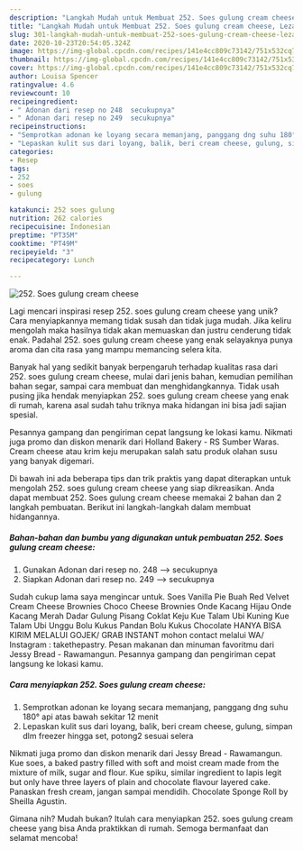 ```yaml
---
description: "Langkah Mudah untuk Membuat 252. Soes gulung cream cheese, Lezat"
title: "Langkah Mudah untuk Membuat 252. Soes gulung cream cheese, Lezat"
slug: 301-langkah-mudah-untuk-membuat-252-soes-gulung-cream-cheese-lezat
date: 2020-10-23T20:54:05.324Z
image: https://img-global.cpcdn.com/recipes/141e4cc809c73142/751x532cq70/252-soes-gulung-cream-cheese-foto-resep-utama.jpg
thumbnail: https://img-global.cpcdn.com/recipes/141e4cc809c73142/751x532cq70/252-soes-gulung-cream-cheese-foto-resep-utama.jpg
cover: https://img-global.cpcdn.com/recipes/141e4cc809c73142/751x532cq70/252-soes-gulung-cream-cheese-foto-resep-utama.jpg
author: Louisa Spencer
ratingvalue: 4.6
reviewcount: 10
recipeingredient:
- " Adonan dari resep no 248  secukupnya"
- " Adonan dari resep no 249  secukupnya"
recipeinstructions:
- "Semprotkan adonan ke loyang secara memanjang, panggang dng suhu 180° api atas bawah sekitar 12 menit"
- "Lepaskan kulit sus dari loyang, balik, beri cream cheese, gulung, simpan dlm freezer hingga set, potong2 sesuai selera"
categories:
- Resep
tags:
- 252
- soes
- gulung

katakunci: 252 soes gulung 
nutrition: 262 calories
recipecuisine: Indonesian
preptime: "PT35M"
cooktime: "PT49M"
recipeyield: "3"
recipecategory: Lunch

---
```



![252. Soes gulung cream cheese](https://img-global.cpcdn.com/recipes/141e4cc809c73142/751x532cq70/252-soes-gulung-cream-cheese-foto-resep-utama.jpg)

Lagi mencari inspirasi resep 252. soes gulung cream cheese yang unik? Cara menyiapkannya memang tidak susah dan tidak juga mudah. Jika keliru mengolah maka hasilnya tidak akan memuaskan dan justru cenderung tidak enak. Padahal 252. soes gulung cream cheese yang enak selayaknya punya aroma dan cita rasa yang mampu memancing selera kita.

Banyak hal yang sedikit banyak berpengaruh terhadap kualitas rasa dari 252. soes gulung cream cheese, mulai dari jenis bahan, kemudian pemilihan bahan segar, sampai cara membuat dan menghidangkannya. Tidak usah pusing jika hendak menyiapkan 252. soes gulung cream cheese yang enak di rumah, karena asal sudah tahu triknya maka hidangan ini bisa jadi sajian spesial.

Pesannya gampang dan pengiriman cepat langsung ke lokasi kamu. Nikmati juga promo dan diskon menarik dari Holland Bakery - RS Sumber Waras. Cream cheese atau krim keju merupakan salah satu produk olahan susu yang banyak digemari.


Di bawah ini ada beberapa tips dan trik praktis yang dapat diterapkan untuk mengolah 252. soes gulung cream cheese yang siap dikreasikan. Anda dapat membuat 252. Soes gulung cream cheese memakai 2 bahan dan 2 langkah pembuatan. Berikut ini langkah-langkah dalam membuat hidangannya.

<!--inarticleads1-->

##### Bahan-bahan dan bumbu yang digunakan untuk pembuatan 252. Soes gulung cream cheese:

1. Gunakan  Adonan dari resep no. 248 --&gt; secukupnya
1. Siapkan  Adonan dari resep no. 249 --&gt; secukupnya


Sudah cukup lama saya mengincar untuk. Soes Vanilla Pie Buah Red Velvet Cream Cheese Brownies Choco Cheese Brownies Onde Kacang Hijau Onde Kacang Merah Dadar Gulung Pisang Coklat Keju Kue Talam Ubi Kuning Kue Talam Ubi Unggu Bolu Kukus Pandan Bolu Kukus Chocolate HANYA BISA KIRIM MELALUI GOJEK/ GRAB INSTANT mohon contact melalui WA/ Instagram : takethepastry. Pesan makanan dan minuman favoritmu dari Jessy Bread - Rawamangun. Pesannya gampang dan pengiriman cepat langsung ke lokasi kamu. 

<!--inarticleads2-->

##### Cara menyiapkan 252. Soes gulung cream cheese:

1. Semprotkan adonan ke loyang secara memanjang, panggang dng suhu 180° api atas bawah sekitar 12 menit
1. Lepaskan kulit sus dari loyang, balik, beri cream cheese, gulung, simpan dlm freezer hingga set, potong2 sesuai selera


Nikmati juga promo dan diskon menarik dari Jessy Bread - Rawamangun. Kue soes, a baked pastry filled with soft and moist cream made from the mixture of milk, sugar and flour. Kue spiku, similar ingredient to lapis legit but only have three layers of plain and chocolate flavour layered cake. Panaskan fresh cream, jangan sampai mendidih. Chocolate Sponge Roll by Sheilla Agustin. 

Gimana nih? Mudah bukan? Itulah cara menyiapkan 252. soes gulung cream cheese yang bisa Anda praktikkan di rumah. Semoga bermanfaat dan selamat mencoba!
